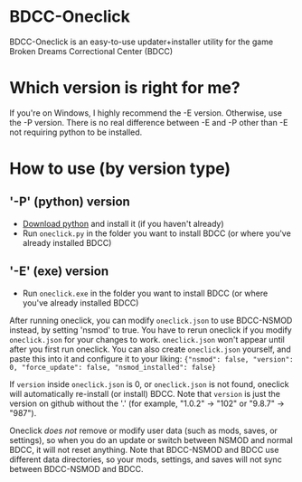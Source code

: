 # BDCC-Oneclick
BDCC-Oneclick is an easy-to-use updater+installer utility for the game Broken Dreams Correctional Center (BDCC)

# Which version is right for me?
If you're on Windows, I highly recommend the -E version. Otherwise, use the -P version.
There is no real difference between -E and -P other than -E not requiring python to be installed. 

# How to use (by version type)

## '-P' (python) version 
- [Download python](https://www.python.org/downloads/) and install it (if you haven't already)
- Run ``oneclick.py`` in the folder you want to install BDCC (or where you've already installed BDCC)

## '-E' (exe) version 
- Run ``oneclick.exe`` in the folder you want to install BDCC (or where you've already installed BDCC)

After running oneclick, you can modify ``oneclick.json`` to use BDCC-NSMOD instead, by setting 'nsmod' to true.
You have to rerun oneclick if you modify ``oneclick.json`` for your changes to work.
``oneclick.json`` won't appear until after you first run oneclick. You can also create ``oneclick.json`` yourself, and paste this into it and configure it to your liking:
``{"nsmod": false, "version": 0, "force_update": false, "nsmod_installed": false}``

If ``version`` inside ``oneclick.json`` is 0, or ``oneclick.json`` is not found, oneclick will automatically re-install (or install) BDCC. 
Note that ``version`` is just the version on github without the '.' (for example, "1.0.2" -> "102" or "9.8.7" -> "987"). 

Oneclick *does not* remove or modify user data (such as mods, saves, or settings), so when you do an update or switch between NSMOD and normal BDCC, it will not reset anything.
Note that BDCC-NSMOD and BDCC use different data directories, so your mods, settings, and saves will not sync between BDCC-NSMOD and BDCC.
